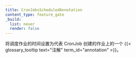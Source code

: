 ```yaml
---
title: CronJobsScheduledAnnotation
content_type: feature_gate
_build:
  list: never
  render: false
---
```

<!--
Set the scheduled job time as an
{{< glossary_tooltip text="annotation" term_id="annotation" >}} on Jobs that were created
on behalf of a CronJob.
-->
将调度作业的时间设置为代表 CronJob 创建的作业上的一个
  {{< glossary_tooltip text="注解" term_id="annotation" >}}。
